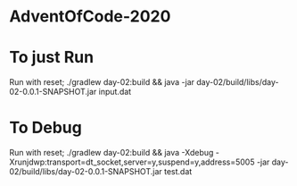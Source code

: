 # AdventOfCode-2020

# To just Run
Run with reset; ./gradlew day-02:build &&  java -jar day-02/build/libs/day-02-0.0.1-SNAPSHOT.jar input.dat

# To Debug
Run with reset; ./gradlew day-02:build &&  java -Xdebug -Xrunjdwp:transport=dt_socket,server=y,suspend=y,address=5005 -jar day-02/build/libs/day-02-0.0.1-SNAPSHOT.jar test.dat